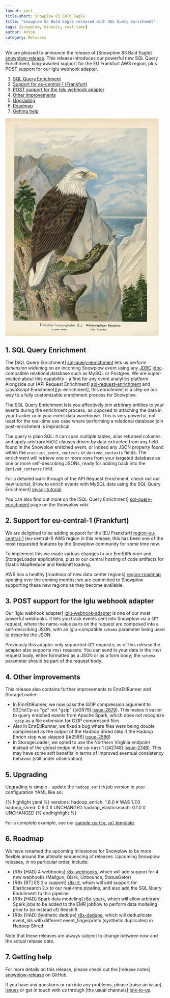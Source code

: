 ```yaml
---
layout: post
title-short: Snowplow 83 Bald Eagle
title: "Snowplow 83 Bald Eagle released with SQL Query Enrichment"
tags: [snowplow, kinesis, real-time]
author: Anton
category: Releases
---
```


We are pleased to announce the release of [Snowplow 83 Bald Eagle] [snowplow-release]. This release introduces our powerful new SQL Query Enrichment, long-awaited support for the EU Frankfurt AWS region, plus POST support for our Iglu webhook adapter.

1. [SQL Query Enrichment](/blog/2016/09/06/snowplow-r83-bald-eagle-with-sql-query-enrichment-released#sql-query-enrichment)
2. [Support for eu-central-1 (Frankfurt)](/blog/2016/09/06/snowplow-r83-bald-eagle-with-sql-query-enrichment-released#eu-central-1)
3. [POST support for the Iglu webhook adapter](/blog/2016/09/06/snowplow-r83-bald-eagle-with-sql-query-enrichment-released#iglu-post)
4. [Other improvements](/blog/2016/09/06/snowplow-r83-bald-eagle-with-sql-query-enrichment-released#other)
5. [Upgrading](/blog/2016/09/06/snowplow-r83-bald-eagle-with-sql-query-enrichment-released#upgrading)
6. [Roadmap](/blog/2016/09/06/snowplow-r83-bald-eagle-with-sql-query-enrichment-released#roadmap)
7. [Getting help](/blog/2016/09/06/snowplow-r83-bald-eagle-with-sql-query-enrichment-released#help)

![bald-eagle][bald-eagle]

<!--more-->

<h2 id="sql-query-enrichment">1. SQL Query Enrichment</h2>

The [SQL Query Enrichment] [sql-query-enrichment] lets us perform _dimension widening_ on an incoming Snowplow event using any [JDBC] [jdbc]-compatible relational database such as MySQL or Postgres. We are super-excited about this capability - a first for any event analytics platform. Alongside our [API Request Enrichment] [api-request-enrichment] and [JavaScript Enrichment][js-enrichment], this enrichment is a step on our way to a fully customizable enrichment process for Snowplow.

The SQL Query Enrichment lets you effectively join arbitrary entities to your events during the enrichment process, as opposed to attaching the data in your tracker or in your event data warehouse. This is very powerful, not least for the real-time use case where performing a relational database join post-enrichment is impractical.

The query is plain SQL: it can span multiple tables, alias returned columns and apply arbitrary `WHERE` clauses driven by data extracted from any field found in the Snowplow enriched event, or indeed any JSON property found within the `unstruct_event`, `contexts` or `derived_contexts` fields. The enrichment will retrieve one or more rows from your targeted database as one or more self-describing JSONs, ready for adding back into the `derived_contexts` field.

For a detailed walk-through of the API Request Enrichment, check out our new tutorial, [How to enrich events with MySQL data using the SQL Query Enrichment] [mysql-tutorial].

You can also find out more on the [SQL Query Enrichment] [sql-query-enrichment] page on the Snowplow wiki.

<h2 id="eu-central-1">2. Support for eu-central-1 (Frankfurt)</h2>

We are delighted to be adding support for the [EU Frankfurt] [region-eu-central-1] (eu-central-1) AWS region in this release; this has been one of the most requested features by the Snowplow community for some time now.

To implement this we made various changes to our EmrEtlRunner and StorageLoader applications, plus to our central hosting of code artifacts for Elastic MapReduce and Redshift loading.

AWS has a healthy [roadmap of new data center regions] [region-roadmap] opening over the coming months; we are committed to Snowplow supporting these new regions as they become available.

<h2 id="iglu-post">3. POST support for the Iglu webhook adapter</h2>

Our [Iglu webhook adapter] [iglu-webhook-adapter] is one of our most powerful webhooks. It lets you track events sent into Snowplow via a `GET` request, where the name-value pairs on the request are composed into a self-describing JSON, with an Iglu-compatible `schema` parameter being used to describe the JSON.

Previously this adapter only supported `GET` requests; as of this release the adapter also supports `POST` requests. You can send in your data in the `POST` request body, either formatted as a JSON or as a form body; the `schema` parameter should be part of the request body. 

<h2 id="other">4. Other improvements</h2>

This release also contains further improvements to EmrEtlRunner and StorageLoader:

* In EmrEtlRunner, we now pass the GZIP compression argument to S3DistCp as "gz" not "gzip" ([#2679] [issue-2679]). This makes it easier to query enriched events from Apache Spark, which does not recognize `.gzip` as a file extension for GZIP compressed files
* Also in EmrEtlRunner, we fixed a bug where files were being double compressed as the output of the Hadoop Shred step if the Hadoop Enrich step was skipped ([#2586] [issue-2586])
* In StorageLoader, we opted to use the Northern Virginia endpoint instead of the global endpoint for us-east-1 ([#2748] [issue-2748]). This may have some soft benefits in terms of improved eventual consistency behavior (still under observation)

<h2 id="upgrading">5. Upgrading</h2>

Upgrading is simple - update the `hadoop_enrich` job version in your configuration YAML like so:

{% highlight yaml %}
versions:
  hadoop_enrich: 1.8.0        # WAS 1.7.0
  hadoop_shred: 0.9.0         # UNCHANGED
  hadoop_elasticsearch: 0.1.0 # UNCHANGED
{% endhighlight %}

For a complete example, see our [sample `config.yml` template][emretlrunner-config-yml].

<h2 id="roadmap">6. Roadmap</h2>

We have renamed the upcoming milestones for Snowplow to be more flexible around the ultimate sequencing of releases. Upcoming Snowplow releases, in no particular order, include:

* [R8x [HAD] 4 webhooks] [r8x-webhooks], which will add support for 4 new webhooks (Mailgun, Olark, Unbounce, StatusGator)
* [R8x [RT] ES 2.x support] [r8x-rt], which will add support for Elasticsearch 2.x to our real-time pipeline, and also add the SQL Query Enrichment to this pipeline
* [R8x [HAD] Spark data modeling] [r8x-spark], which will allow arbitrary Spark jobs to be added to the EMR jobflow to perform data modeling prior to (or instead of) Redshift
* [R8x [HAD] Synthetic dedupe] [r8x-dedupe], which will deduplicate event_ids with different event_fingerprints (synthetic duplicates) in Hadoop Shred

Note that these releases are always subject to change between now and the actual release date.

<h2 id="help">7. Getting help</h2>

For more details on this release, please check out the [release notes] [snowplow-release] on GitHub.

If you have any questions or run into any problems, please [raise an issue] [issues] or get in touch with us through [the usual channels] [talk-to-us].

[bald-eagle]: /assets/img/blog/2016/09/bald-eagle.png
[snowplow-release]: https://github.com/snowplow/snowplow/releases/r83-bald-eagle

[api-request-enrichment]: https://github.com/snowplow/snowplow/wiki/API-Request-enrichment

[sql-query-enrichment]: https://github.com/snowplow/snowplow/wiki/SQL-Query-enrichment
[mysql-tutorial]: http://discourse.snowplowanalytics.com/t/how-to-enrich-events-with-mysql-data-using-the-sql-query-enrichment-tutorial/385
[jdbc]: https://en.wikipedia.org/wiki/Java_Database_Connectivity

[region-eu-central-1]: https://aws.amazon.com/blogs/aws/aws-region-germany/
[region-roadmap]: https://aws.amazon.com/about-aws/global-infrastructure/

[iglu-webhook-adapter]: https://github.com/snowplow/snowplow/wiki/Iglu-webhook-adapter
[iglu-webhook-adapter-setup]: https://github.com/snowplow/snowplow/wiki/Iglu-webhook-setup

[issue-2679]: https://github.com/snowplow/snowplow/issues/2679
[issue-2586]: https://github.com/snowplow/snowplow/issues/2586
[issue-2748]: https://github.com/snowplow/snowplow/issues/2748

[emretlrunner-config-yml]: https://github.com/snowplow/snowplow/blob/master/3-enrich/emr-etl-runner/config/config.yml.sample

[r8x-webhooks]: https://github.com/snowplow/snowplow/milestone/129
[r8x-rt]: https://github.com/snowplow/snowplow/milestone/117
[r8x-spark]: https://github.com/snowplow/snowplow/milestone/127
[r8x-dedupe]: https://github.com/snowplow/snowplow/milestone/132

[issues]: https://github.com/snowplow/snowplow/issues/new
[talk-to-us]: https://github.com/snowplow/snowplow/wiki/Talk-to-us
